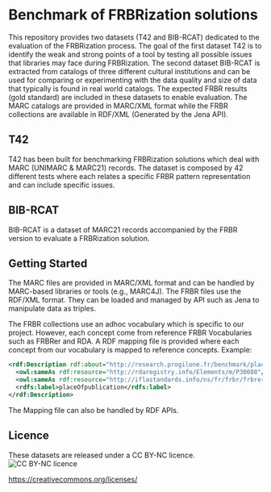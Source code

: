 # Benchmark of FRBRization solutions

This repository provides two datasets (T42 and BIB-RCAT) dedicated to the evaluation of the FRBRization process. The goal of the first dataset T42 is to identify the weak and strong points of a tool by testing all possible issues that libraries may face during FRBRization. The second dataset BIB-RCAT is extracted from catalogs of three different cultural institutions and can be used for comparing or experimenting with the data quality and size of data that typically is found in real world catalogs. The expected FRBR results (gold standard) are included in these datasets to enable evaluation. The MARC catalogs are provided in MARC/XML format while the FRBR collections are available in RDF/XML (Generated by the Jena API).

## T42
T42 has been built for benchmarking FRBRization solutions which deal with MARC (UNIMARC & MARC21) records. The dataset is composed by 42 different tests where each relates a specific FRBR pattern representation and can include specific issues.

## BIB-RCAT
BIB-RCAT is a dataset of MARC21 records accompanied by the FRBR version to evaluate a FRBRization solution.

## Getting Started
The MARC files are provided in MARC/XML format and can be handled by MARC-based libraries or tools (e.g., MARC4J). The FRBR files use the RDF/XML format. They can be loaded and managed by API such as Jena to manipulate data as triples. 

The FRBR collections use an adhoc vocabulary which is specific to our project. However, each concept come from reference FRBR Vocabularies such as FRBRer and RDA. A RDF mapping file is provided where each concept from our vocabulary is mapped to reference concepts. Example:
```xml
<rdf:Description rdf:about="http://research.progilone.fr/benchmark/placeOfpublication">
  <owl:sameAs rdf:resource="http://rdaregistry.info/Elements/m/P30088"/>
  <owl:sameAs rdf:resource="http://iflastandards.info/ns/fr/frbr/frbrer/P3057"/>
  <rdfs:label>placeOfpublication</rdfs:label>
</rdf:Description>
```
The Mapping file can also be handled by RDF APIs.

## Licence
These datasets are released under a CC BY-NC licence.
![CC BY-NC licence](https://licensebuttons.net/l/by-nc/3.0/88x31.png "")

https://creativecommons.org/licenses/

